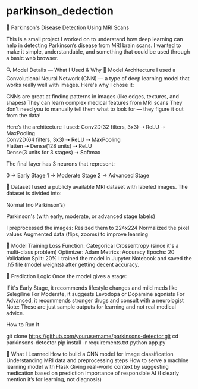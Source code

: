 # parkinson_dedection
🧠 Parkinson's Disease Detection Using MRI Scans

This is a small project I worked on to understand how deep learning can help in detecting Parkinson’s disease from MRI brain scans. I wanted to make it simple, understandable, and something that could be used through a basic web browser.

🔍 Model Details — What I Used & Why
🔧 Model Architecture
I used a Convolutional Neural Network (CNN) — a type of deep learning model that works really well with images. Here's why I chose it:

CNNs are great at finding patterns in images (like edges, textures, and shapes)
They can learn complex medical features from MRI scans
They don't need you to manually tell them what to look for — they figure it out from the data!

Here’s the architecture I used:
Conv2D(32 filters, 3x3) ➝ ReLU ➝ MaxPooling  
Conv2D(64 filters, 3x3) ➝ ReLU ➝ MaxPooling  
Flatten ➝ Dense(128 units) ➝ ReLU  
Dense(3 units for 3 stages) ➝ Softmax

The final layer has 3 neurons that represent:

0 → Early Stage
1 → Moderate Stage
2 → Advanced Stage

📁 Dataset
I used a publicly available MRI dataset with labeled images. The dataset is divided into:

Normal (no Parkinson’s)

Parkinson's (with early, moderate, or advanced stage labels)

I preprocessed the images:
Resized them to 224x224
Normalized the pixel values
Augmented data (flips, zooms) to improve learning

🎯 Model Training
Loss Function: Categorical Crossentropy (since it's a multi-class problem)
Optimizer: Adam
Metrics: Accuracy
Epochs: 20
Validation Split: 20%
I trained the model in Jupyter Notebook and saved the .h5 file (model weights) after getting decent accuracy.

🧠 Prediction Logic
Once the model gives a stage:

If it's Early Stage, it recommends lifestyle changes and mild meds like Selegiline
For Moderate, it suggests Levodopa or Dopamine agonists
For Advanced, it recommends stronger drugs and consult with a neurologist
Note: These are just sample outputs for learning and not real medical advice.

How to Run It

git clone https://github.com/yourusername/parkinsons-detector.git
cd parkinsons-detector
pip install -r requirements.txt
python app.py

🌱 What I Learned
How to build a CNN model for image classification
Understanding MRI data and preprocessing steps
How to serve a machine learning model with Flask
Giving real-world context by suggesting medication based on prediction
Importance of responsible AI (I clearly mention it’s for learning, not diagnosis)



